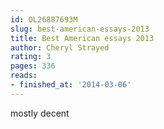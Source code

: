 ```yaml
---
id: OL26887693M
slug: best-american-essays-2013
title: Best American essays 2013
author: Cheryl Strayed
rating: 3
pages: 336
reads:
- finished_at: '2014-03-06'
---
```

mostly decent
